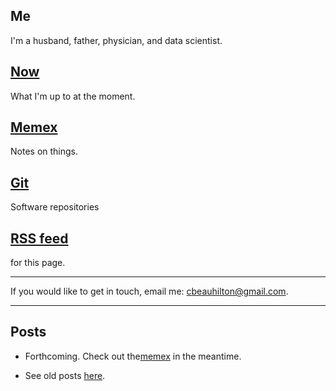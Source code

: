 ## Me
I'm a husband, father, physician, and data scientist.

## [Now](/now.html)
What I'm up to at the moment.

## [Memex](https://memex.beauhilton.com)
Notes on things.

## [Git](https://git.beauhilton.com)
Software repositories

## [RSS feed](/rss.xml)
for this page.

- - -

If you would like to get in touch,
email me:
cbeauhilton@gmail.com.


- - -

## Posts

* Forthcoming. Check out the[memex](https://memex.beauhilton.com) in the meantime.
- See old posts [here](https://cbeauhilton.github.io).
